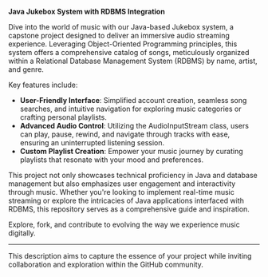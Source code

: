 **Java Jukebox System with RDBMS Integration**

Dive into the world of music with our Java-based Jukebox system, a capstone project designed to deliver an immersive audio streaming experience. Leveraging Object-Oriented Programming principles, this system offers a comprehensive catalog of songs, meticulously organized within a Relational Database Management System (RDBMS) by name, artist, and genre.

Key features include:
- **User-Friendly Interface**: Simplified account creation, seamless song searches, and intuitive navigation for exploring music categories or crafting personal playlists.
- **Advanced Audio Control**: Utilizing the AudioInputStream class, users can play, pause, rewind, and navigate through tracks with ease, ensuring an uninterrupted listening session.
- **Custom Playlist Creation**: Empower your music journey by curating playlists that resonate with your mood and preferences.

This project not only showcases technical proficiency in Java and database management but also emphasizes user engagement and interactivity through music. Whether you're looking to implement real-time music streaming or explore the intricacies of Java applications interfaced with RDBMS, this repository serves as a comprehensive guide and inspiration.

Explore, fork, and contribute to evolving the way we experience music digitally.

---

This description aims to capture the essence of your project while inviting collaboration and exploration within the GitHub community.
